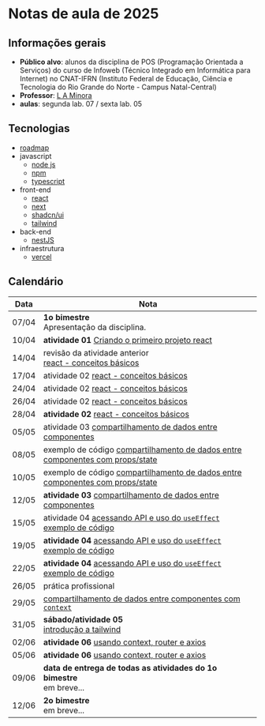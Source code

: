 # Notas de aula de 2025

## Informações gerais

- **Público alvo**: alunos da disciplina de POS (Programação Orientada a Serviços) do curso de Infoweb (Técnico Integrado em Informática para Internet) no CNAT-IFRN (Instituto Federal de Educação, Ciência e Tecnologia do Rio Grande do Norte - Campus Natal-Central)
- **Professor**: [L A Minora](https://github.com/leonardo-minora/)
- **aulas**: segunda lab. 07 / sexta lab. 05



## Tecnologias

- [roadmap](https://roadmap.sh/)
- javascript
  - [node js](https://nodejs.org/)
  - [npm](https://www.npmjs.com/)
  - [typescript](https://www.typescriptlang.org/)
- front-end
  - [react](https://react.dev/)
  - [next](https://nextjs.org/)
  - [shadcn/ui](https://ui.shadcn.com/)
  - [tailwind](https://tailwindcss.com/)
- back-end
  - [nestJS](https://nestjs.com/)
- infraestrutura
  - [vercel](https://vercel.com/)



## Calendário

| Data  | Nota |
| ----- | ---- |
| 07/04 | **1o bimestre**<br />Apresentação da disciplina. |
| 10/04 | **atividade 01** [Criando o primeiro projeto react](https://github.com/infoweb-pos/2025-pos-01-react-criar-projeto) |
| 14/04 | revisão da atividade anterior<br />[react - conceitos básicos](https://github.com/infoweb-pos/2025-pos-02-react-conceitos-introdutorios) |
| 17/04 | atividade 02 [react - conceitos básicos](https://github.com/infoweb-pos/2025-pos-02-react-conceitos-introdutorios) |
| 24/04 | atividade 02 [react - conceitos básicos](https://github.com/infoweb-pos/2025-pos-02-react-conceitos-introdutorios) |
| 26/04 | atividade 02 [react - conceitos básicos](https://github.com/infoweb-pos/2025-pos-02-react-conceitos-introdutorios) |
| 28/04 | **atividade 02** [react - conceitos básicos](https://github.com/infoweb-pos/2025-pos-02-react-conceitos-introdutorios) |
| 05/05 | atividade 03 [compartilhamento de dados entre componentes](https://github.com/infoweb-pos/2025-pos-03-react-compartilhando-dados-entre-componentes) |
| 08/05 | exemplo de código [compartilhamento de dados entre componentes com props/state](https://github.com/infoweb-pos/2025-pos-react-compartilhando-dados-entre-componentes-exemplo-props) |
| 10/05 | exemplo de código [compartilhamento de dados entre componentes com props/state](https://github.com/infoweb-pos/2025-pos-react-compartilhando-dados-entre-componentes-exemplo-props) |
| 12/05 | **atividade 03** [compartilhamento de dados entre componentes](https://github.com/infoweb-pos/2025-pos-03-react-compartilhando-dados-entre-componentes) |
| 15/05 | atividade 04 [acessando API e uso do `useEffect`](https://github.com/infoweb-pos/2025-pos-04-react-api-requisicao-axios)<br />[exemplo de código](https://github.com/infoweb-pos/2025-pos-exemplo-appweb-02-axios) |
| 19/05 | **atividade 04** [acessando API e uso do `useEffect`](https://github.com/infoweb-pos/2025-pos-04-react-api-requisicao-axios)<br />[exemplo de código](https://github.com/infoweb-pos/2025-pos-exemplo-appweb-02-axios) |
| 22/05 | **atividade 04** [acessando API e uso do `useEffect`](https://github.com/infoweb-pos/2025-pos-04-react-api-requisicao-axios)<br />[exemplo de código](https://github.com/infoweb-pos/2025-pos-exemplo-appweb-02-axios) |
| 26/05 | prática profissional |
| 29/05 | [compartilhamento de dados entre componentes com `context`](https://github.com/infoweb-pos/2025-pos-react-compartilhando-dados-entre-componentes-exemplo-context) |
| 31/05 | **sábado/atividade 05**<br />[introdução a tailwind](https://github.com/infoweb-pos/2025-pos-05-react-tailwind) |
| 02/06 | **atividade 06** [usando context, router e axios](https://github.com/infoweb-pos/2025-pos-06-react-compartilhando-dados-entre-componentes-context/blob/main/README.md) |
| 05/06 | **atividade 06** [usando context, router e axios](https://github.com/infoweb-pos/2025-pos-06-react-compartilhando-dados-entre-componentes-context/blob/main/README.md) |
| 09/06 | **data de entrega de todas as atividades do 1o bimestre**<br />em breve... |
| 12/06 | **2o bimestre**<br />em breve... |
